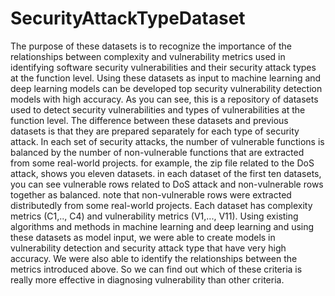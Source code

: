 # SecurityAttackTypeDataset
The purpose of these datasets is to recognize the importance of the relationships between complexity and vulnerability metrics used in identifying software security vulnerabilities and their security attack types at the function level. Using these datasets as input to machine learning and deep learning models can be developed top security vulnerability detection models with high accuracy.
As you can see, this is a repository of datasets used to detect security vulnerabilities and types of vulnerabilities at the function level. The difference between these datasets and previous datasets is that they are prepared separately for each type of security attack. In each set of security attacks, the number of vulnerable functions is balanced by the number of non-vulnerable functions that are extracted from some real-world projects. for example, the zip file related to the DoS attack, shows you eleven datasets. in each dataset of the first ten datasets, you can see vulnerable rows related to DoS attack and non-vulnerable rows together as balanced. note that non-vulnerable rows were extracted distributedly from some real-world projects.
Each dataset has complexity metrics (C1,.., C4) and vulnerability metrics (V1,..., V11). Using existing algorithms and methods in machine learning and deep learning and using these datasets as model input, we were able to create models in vulnerability detection and security attack type that have very high accuracy. We were also able to identify the relationships between the metrics introduced above. So we can find out which of these criteria is really more effective in diagnosing vulnerability than other criteria.
